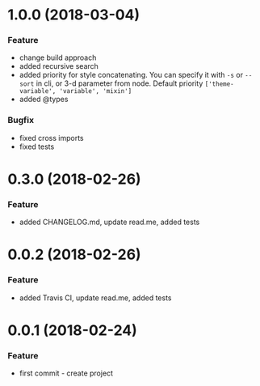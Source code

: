 # 1.0.0  (2018-03-04)

### Feature
* change build approach
* added recursive search
* added priority for style concatenating. 
 You can specify it with `-s` or `--sort` in cli, or 3-d parameter from node.
 Default priority `['theme-variable', 'variable', 'mixin']`
* added @types

### Bugfix
* fixed cross imports
* fixed tests

# 0.3.0  (2018-02-26)

### Feature
* added CHANGELOG.md, update read.me, added tests

# 0.0.2  (2018-02-26)

### Feature
* added Travis CI, update read.me, added tests

# 0.0.1  (2018-02-24)

### Feature
* first commit - create project

